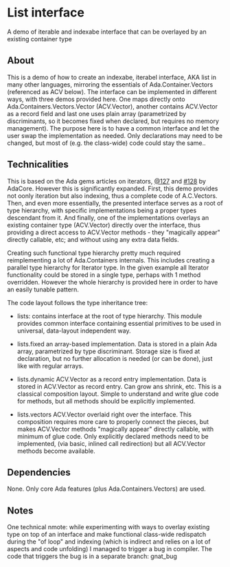 # List interface
A demo of iterable and indexabe interface that can be overlayed by an existing container type

## About
This is a demo of how to create an indexabe, iterabel interface, AKA list in many other languages, 
mirroring the essentials of Ada.Container.Vectors (referenced as ACV below).
The interface can be implemented in different ways, with three demos 
provided here. One maps directly onto Ada.Containers.Vectors.Vector (ACV.Vector), 
another contains ACV.Vector as a record field and last one uses plain array
(parametrized by discriminants, so it becomes fixed when declared, but requires no memory 
management). The purpose here is to have a common interface and let the user swap the 
implementation as needed. Only declarations may need to be changed, but most of 
(e.g. the class-wide) code could stay the same..

## Technicalities
This is based on the Ada gems articles on iterators, <a href="https://www.adacore.com/gems/gem-127-iterators-in-ada-2012-part-1">@127</a>
and <a href="https://www.adacore.com/gems/gem-128-iterators-in-ada-2012-part-2">#128</a> by AdaCore.
However this is significantly expanded. First, this demo provides not oonly iteration 
but also indexing, thus a complete code of A.C.Vectors. Then, and even more essentially,
the presented interface serves as a root of type hierarchy, with specific implementations 
being a proper types descendant from it. And finally, one of the implementations overlays
an existing container type (ACV.Vector) directly over the interface, thus providing a direct
access to ACV.Vector methods - they "magically appear" directly callable, etc; and without 
using any extra data fields.

Creating such functional type hierarchy pretty much required reimplementing a lot of
Ada.Containers internals. This includes creating a parallel type hierarchy for Iterator type.
In the given example all Iterator functionality could be stored in a single type, perhaps 
with 1 method overridden. However the whole hierarchy is provided here in order to have
an easily tunable pattern.

The code layout follows the type inheritance tree:
- lists:          contains interface at the root of type hierarchy.
                  This module provides common interface containing essential primitives 
                  to be used in universal, data-layout independent way.

- lists.fixed     an array-based implementation.
                  Data is stored in a plain Ada array, parametrized by type discriminant.
                  Storage size is fixed at declaration, but no further allocation is needed
                  (or can be done), just like with regular arrays.

- lists.dynamic   ACV.Vector as a record entry implementation.
                  Data is stored in ACV.Vector as record entry. Can grow ans shrink, etc. 
                  This is a classical composition layout. Simple to understand and write 
                  glue code for methods, but all methods should be explicitly implemented.

- lists.vectors   ACV.Vector overlaid right over the interface.
                  This composition requires more care to properly connect the pieces, but
                  makes ACV.Vector methods "magically appear" directly callable, with minimum
                  of glue code. Only explicitly declared methods need to be implemented,
                  (via basic, inlined call redirection)
                  but all ACV.Vector methods become available.


## Dependencies
None. Only core Ada features (plus Ada.Containers.Vectors) are used.

## Notes
One technical nmote: while experimenting with ways to overlay existing type on top of an interface
and make functional class-wide redispatch during the "of loop" and indexing (which is 
indirect and relies on a lot of aspects and code unfolding) I managed to trigger a bug in compiler.
The code that triggers the bug is in a separate branch: gnat_bug


